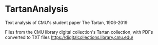 # TartanAnalysis
Text analysis of CMU's student paper The Tartan, 1906-2019

Files from the CMU library digital collection's Tartan collection, with PDFs converted to TXT files
https://digitalcollections.library.cmu.edu/
